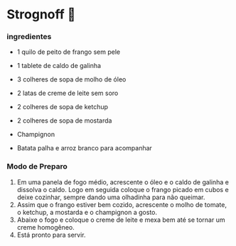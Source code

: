 # Strognoff :chicken:

### ingredientes

* 1 quilo de peito de frango sem pele

* 1 tablete de caldo de galinha

* 3 colheres de sopa de molho de óleo

* 2 latas de creme de leite sem soro

* 2 colheres de sopa de ketchup

* 2 colheres de sopa de mostarda

* Champignon

* Batata palha e arroz branco para acompanhar

### Modo de Preparo

1. Em uma panela de fogo médio, acrescente o óleo e o caldo de galinha e dissolva o caldo. Logo em seguida coloque o frango picado em cubos e deixe cozinhar, sempre dando uma olhadinha para não queimar.
2. Assim que o frango estiver bem cozido, acrescente o molho de tomate, o ketchup, a mostarda e o champignon a gosto.
3. Abaixe o fogo e coloque o creme de leite e mexa bem até se tornar um creme homogêneo.
4. Está pronto para servir.
